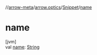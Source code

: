 //[arrow-meta](../../../index.md)/[arrow.optics](../index.md)/[Snippet](index.md)/[name](name.md)

# name

[jvm]\
val [name](name.md): [String](https://kotlinlang.org/api/latest/jvm/stdlib/kotlin/-string/index.html)
